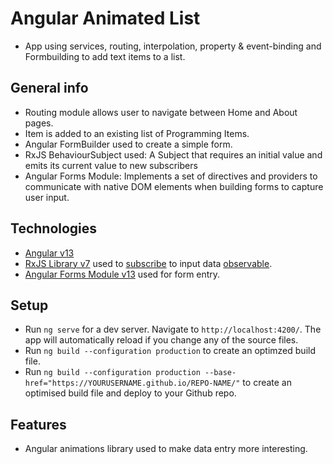 # Angular Animated List

* App using services, routing, interpolation, property & event-binding and Formbuilding to add text items to a list.


##  General info

* Routing module allows user to navigate between Home and About pages.
* Item is added to an existing list of Programming Items.
* Angular FormBuilder used to create a simple form.
* RxJS BehaviourSubject used: A Subject that requires an initial value and emits its current value to new subscribers
* Angular Forms Module: Implements a set of directives and providers to communicate with native DOM elements when building forms to capture user input.


## Technologies

* [Angular v13](https://angular.io/)
* [RxJS Library v7](https://angular.io/guide/rx-library) used to [subscribe](http://reactivex.io/documentation/operators/subscribe.html) to input data [observable](http://reactivex.io/documentation/observable.html).
* [Angular Forms Module v13](https://angular.io/api/forms) used for form entry.

## Setup

* Run `ng serve` for a dev server. Navigate to `http://localhost:4200/`. The app will automatically reload if you change any of the source files.
* Run `ng build --configuration production` to create an optimzed build file.
* Run `ng build --configuration production --base-href="https://YOURUSERNAME.github.io/REPO-NAME/"` to create an optimised build file and deploy to your Github repo.


## Features

* Angular animations library used to make data entry more interesting.
